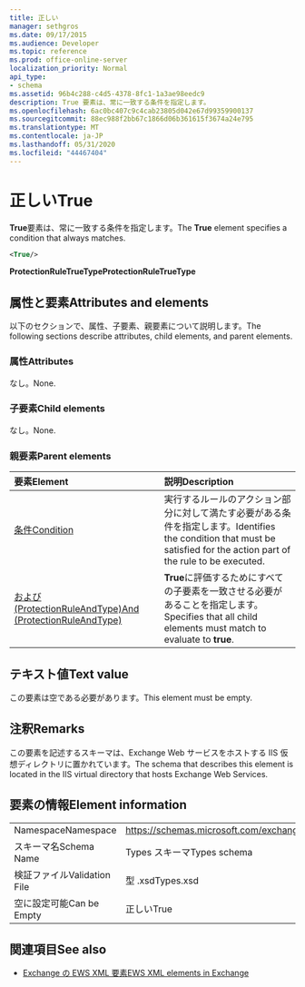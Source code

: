 ```yaml
---
title: 正しい
manager: sethgros
ms.date: 09/17/2015
ms.audience: Developer
ms.topic: reference
ms.prod: office-online-server
localization_priority: Normal
api_type:
- schema
ms.assetid: 96b4c288-c4d5-4378-8fc1-1a3ae98eedc9
description: True 要素は、常に一致する条件を指定します。
ms.openlocfilehash: 6ac0bc407c9c4cab23805d042e67d99359900137
ms.sourcegitcommit: 88ec988f2bb67c1866d06b361615f3674a24e795
ms.translationtype: MT
ms.contentlocale: ja-JP
ms.lasthandoff: 05/31/2020
ms.locfileid: "44467404"
---
```

# <a name="true"></a><span data-ttu-id="9aa17-103">正しい</span><span class="sxs-lookup"><span data-stu-id="9aa17-103">True</span></span>

<span data-ttu-id="9aa17-104">**True**要素は、常に一致する条件を指定します。</span><span class="sxs-lookup"><span data-stu-id="9aa17-104">The **True** element specifies a condition that always matches.</span></span> 
  
```xml
<True/>
```

<span data-ttu-id="9aa17-105">**ProtectionRuleTrueType**</span><span class="sxs-lookup"><span data-stu-id="9aa17-105">**ProtectionRuleTrueType**</span></span>

## <a name="attributes-and-elements"></a><span data-ttu-id="9aa17-106">属性と要素</span><span class="sxs-lookup"><span data-stu-id="9aa17-106">Attributes and elements</span></span>

<span data-ttu-id="9aa17-107">以下のセクションで、属性、子要素、親要素について説明します。</span><span class="sxs-lookup"><span data-stu-id="9aa17-107">The following sections describe attributes, child elements, and parent elements.</span></span>
  
### <a name="attributes"></a><span data-ttu-id="9aa17-108">属性</span><span class="sxs-lookup"><span data-stu-id="9aa17-108">Attributes</span></span>

<span data-ttu-id="9aa17-109">なし。</span><span class="sxs-lookup"><span data-stu-id="9aa17-109">None.</span></span>
  
### <a name="child-elements"></a><span data-ttu-id="9aa17-110">子要素</span><span class="sxs-lookup"><span data-stu-id="9aa17-110">Child elements</span></span>

<span data-ttu-id="9aa17-111">なし。</span><span class="sxs-lookup"><span data-stu-id="9aa17-111">None.</span></span>
  
### <a name="parent-elements"></a><span data-ttu-id="9aa17-112">親要素</span><span class="sxs-lookup"><span data-stu-id="9aa17-112">Parent elements</span></span>

|<span data-ttu-id="9aa17-113">**要素**</span><span class="sxs-lookup"><span data-stu-id="9aa17-113">**Element**</span></span>|<span data-ttu-id="9aa17-114">**説明**</span><span class="sxs-lookup"><span data-stu-id="9aa17-114">**Description**</span></span>|
|:-----|:-----|
|[<span data-ttu-id="9aa17-115">条件</span><span class="sxs-lookup"><span data-stu-id="9aa17-115">Condition</span></span>](condition.md) <br/> |<span data-ttu-id="9aa17-116">実行するルールのアクション部分に対して満たす必要がある条件を指定します。</span><span class="sxs-lookup"><span data-stu-id="9aa17-116">Identifies the condition that must be satisfied for the action part of the rule to be executed.</span></span>  <br/> |
|[<span data-ttu-id="9aa17-117">および (ProtectionRuleAndType)</span><span class="sxs-lookup"><span data-stu-id="9aa17-117">And (ProtectionRuleAndType)</span></span>](and-protectionruleandtype.md) <br/> |<span data-ttu-id="9aa17-118">**True**に評価するためにすべての子要素を一致させる必要があることを指定します。</span><span class="sxs-lookup"><span data-stu-id="9aa17-118">Specifies that all child elements must match to evaluate to **true**.</span></span>  <br/> |
   
## <a name="text-value"></a><span data-ttu-id="9aa17-119">テキスト値</span><span class="sxs-lookup"><span data-stu-id="9aa17-119">Text value</span></span>

<span data-ttu-id="9aa17-120">この要素は空である必要があります。</span><span class="sxs-lookup"><span data-stu-id="9aa17-120">This element must be empty.</span></span>
  
## <a name="remarks"></a><span data-ttu-id="9aa17-121">注釈</span><span class="sxs-lookup"><span data-stu-id="9aa17-121">Remarks</span></span>

<span data-ttu-id="9aa17-122">この要素を記述するスキーマは、Exchange Web サービスをホストする IIS 仮想ディレクトリに置かれています。</span><span class="sxs-lookup"><span data-stu-id="9aa17-122">The schema that describes this element is located in the IIS virtual directory that hosts Exchange Web Services.</span></span>
  
## <a name="element-information"></a><span data-ttu-id="9aa17-123">要素の情報</span><span class="sxs-lookup"><span data-stu-id="9aa17-123">Element information</span></span>

|||
|:-----|:-----|
|<span data-ttu-id="9aa17-124">Namespace</span><span class="sxs-lookup"><span data-stu-id="9aa17-124">Namespace</span></span>  <br/> |https://schemas.microsoft.com/exchange/services/2006/types  <br/> |
|<span data-ttu-id="9aa17-125">スキーマ名</span><span class="sxs-lookup"><span data-stu-id="9aa17-125">Schema Name</span></span>  <br/> |<span data-ttu-id="9aa17-126">Types スキーマ</span><span class="sxs-lookup"><span data-stu-id="9aa17-126">Types schema</span></span>  <br/> |
|<span data-ttu-id="9aa17-127">検証ファイル</span><span class="sxs-lookup"><span data-stu-id="9aa17-127">Validation File</span></span>  <br/> |<span data-ttu-id="9aa17-128">型 .xsd</span><span class="sxs-lookup"><span data-stu-id="9aa17-128">Types.xsd</span></span>  <br/> |
|<span data-ttu-id="9aa17-129">空に設定可能</span><span class="sxs-lookup"><span data-stu-id="9aa17-129">Can be Empty</span></span>  <br/> |<span data-ttu-id="9aa17-130">正しい</span><span class="sxs-lookup"><span data-stu-id="9aa17-130">True</span></span>  <br/> |
   
## <a name="see-also"></a><span data-ttu-id="9aa17-131">関連項目</span><span class="sxs-lookup"><span data-stu-id="9aa17-131">See also</span></span>

- [<span data-ttu-id="9aa17-132">Exchange の EWS XML 要素</span><span class="sxs-lookup"><span data-stu-id="9aa17-132">EWS XML elements in Exchange</span></span>](ews-xml-elements-in-exchange.md)

